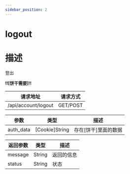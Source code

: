 ```yaml
---
sidebar_position: 2
---
```

# logout
# 描述

登出

**!!\[饼干需要\]!!**


| 请求地址 | 请求方式 |
| --- | --- |
| /api/account/logout | GET/POST |


|参数|类型|描述|
|---|---|---|
|auth_data|\[Cookie\]String|存在\[饼干\]里面的数据|


|返回参数|类型|描述|
|---|---|---|
|message|String|返回的信息|
|status|String|状态|
